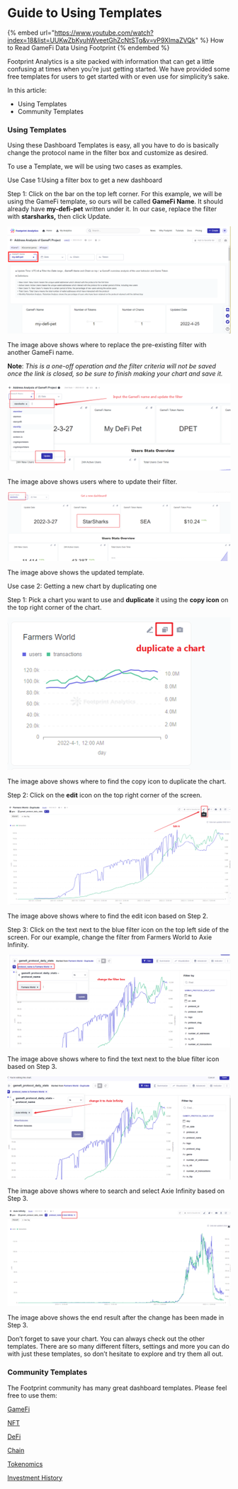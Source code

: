 # Guide to Using Templates

{% embed url="https://www.youtube.com/watch?index=18&list=UUKwZbKyuhWveetGhZcNtSTg&v=vP9XImaZVQk" %}
How to Read GameFi Data Using Footprint
{% endembed %}

Footprint Analytics is a site packed with information that can get a little confusing at times when you’re just getting started. We have provided some free templates for users to get started with or even use for simplicity’s sake.

In this article:

* Using Templates
* Community Templates

### Using Templates <a href="#_b6jfv8g66w3j" id="_b6jfv8g66w3j"></a>

Using these Dashboard Templates is easy, all you have to do is basically change the protocol name in the filter box and customize as desired.

To use a Template, we will be using two cases as examples.

Use Case 1:Using a filter box to get a new dashboard

Step 1: Click on the bar on the top left corner. For this example, we will be using the GameFi template, so ours will be called **GameFi Name**. It should already have **my-defi-pet** written under it. In our case, replace the filter with **starsharks,** then click Update.

![](<../../.gitbook/assets/0 (6)>)

The image above shows where to replace the pre-existing filter with another GameFi name.

**Note**: _This is a one-off operation and the filter criteria will not be saved once the link is closed, so be sure to finish making your chart and save it._

![](<../../.gitbook/assets/1 (14)>)

The image above shows users where to update their filter.

![](<../../.gitbook/assets/2 (7)>)

The image above shows the updated template.

Use case 2: Getting a new chart by duplicating one

Step 1: Pick a chart you want to use and **duplicate** it using the **copy icon** on the top right corner of the chart.

![](<../../.gitbook/assets/3 (4)>)

The image above shows where to find the copy icon to duplicate the chart.

Step 2: Click on the **edit** icon on the top right corner of the screen.

![](<../../.gitbook/assets/4 (11)>)

The image above shows where to find the edit icon based on Step 2.

Step 3: Click on the text next to the blue filter icon on the top left side of the screen. For our example, change the filter from Farmers World to Axie Infinity.



![](<../../.gitbook/assets/5 (9)>)

The image above shows where to find the text next to the blue filter icon based on Step 3.

![](<../../.gitbook/assets/6 (10)>)

The image above shows where to search and select Axie Infinity based on Step 3.

![](<../../.gitbook/assets/7 (5)>)

The image above shows the end result after the change has been made in Step 3.

Don’t forget to save your chart. You can always check out the other templates. There are so many different filters, settings and more you can do with just these templates, so don’t hesitate to explore and try them all out.

### Community Templates <a href="#_jwicvyjw4uyp" id="_jwicvyjw4uyp"></a>

The Footprint community has many great dashboard templates. Please feel free to use them:

[GameFi](https://footprint.cool/8fxT)

[NFT](https://footprint.cool/SfPP)

[DeFi](https://footprint.cool/5fIt)

[Chain](https://footprint.cool/BfOx)

[Tokenomics](https://footprint.cool/tfAV)

[Investment History](https://footprint.cool/lfU7)
